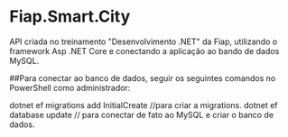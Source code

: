 # Fiap.Smart.City
API criada no treinamento "Desenvolvimento .NET" da Fiap, utilizando o framework Asp .NET Core e conectando a aplicação ao bando de dados MySQL.

##Para conectar ao banco de dados, seguir os seguintes comandos no PowerShell como administrador:

dotnet ef migrations add InitialCreate   //para criar a migrations.
dotnet ef database update     // para conectar de fato ao MySQL e criar o banco de dados.
